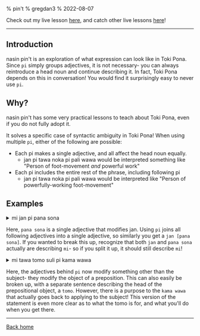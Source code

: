 % pin't
% gregdan3
% 2022-08-07

Check out my live lesson [here](https://www.youtube.com/watch?v=HnNDgu-Z0y4), and catch other live lessons [here](https://discord.com/invite/acN3PD5y7M)!

---

## Introduction

nasin pin't is an exploration of what expression can look like in Toki Pona. Since `pi` simply groups adjectives, it is not necessary- you can always reintroduce a head noun and continue describing it. In fact, Toki Pona depends on this in conversation! You would find it surprisingly easy to never use `pi`.

## Why?

nasin pin't has some very practical lessons to teach about Toki Pona, even if you do not fully adopt it.

It solves a specific case of syntactic ambiguity in Toki Pona! When using multiple `pi`, either of the following are possible:

- Each pi makes a single adjective, and all affect the head noun equally.
  - jan pi tawa noka pi pali wawa would be interpreted something like "Person of foot-movement _and_ powerful work"
- Each pi includes the entire rest of the phrase, including following pi
  - jan pi tawa noka pi pali wawa would be interpreted like "Person of powerfully-working foot-movement"

## Examples

<details><summary> mi jan pi pana sona </summary>
mi jan. mi pana sona.
</details>

Here, `pana sona` is a single adjective that modifies jan. Using `pi` joins all following adjectives into a single adjective, so similarly you get a `jan [pana sona]`. If you wanted to break this up, recognize that both `jan` and `pana sona` actually are describing `mi`- so if you split it up, it should still describe `mi`!

<details><summary> mi tawa tomo suli pi kama wawa </summary>
mi tawa tomo suli. tomo la mi kama wawa
</details>

Here, the adjectives behind `pi` now modify something other than the subject- they modify the object of a preposition. This can also easily be broken up, with a separate sentence describing the head of the prepositional object, a `tomo`. However, there is a purpose to the `kama wawa` that actually goes back to applying to the subject! This version of the statement is even more clear as to what the tomo is for, and what you'll do when you get there.

---

[Back home](/toki-pona/)
